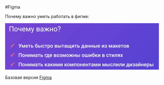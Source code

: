 #Figma 

Почему важно уметь работать в фигме:

![](_png/430b0e0243442b07b5b569f1d57e85f5.png)

Базовая версия [Figma](../../Базовая%20вёрстка/Глава%203.%20Figma/Figma.md)